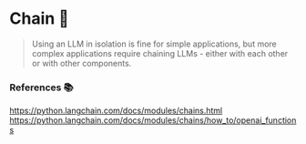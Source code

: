 # Chain 🧬
> Using an LLM in isolation is fine for simple applications, but more complex applications require chaining LLMs - either with each other or with other components.

### References 📚
https://python.langchain.com/docs/modules/chains.html
https://python.langchain.com/docs/modules/chains/how_to/openai_functions
